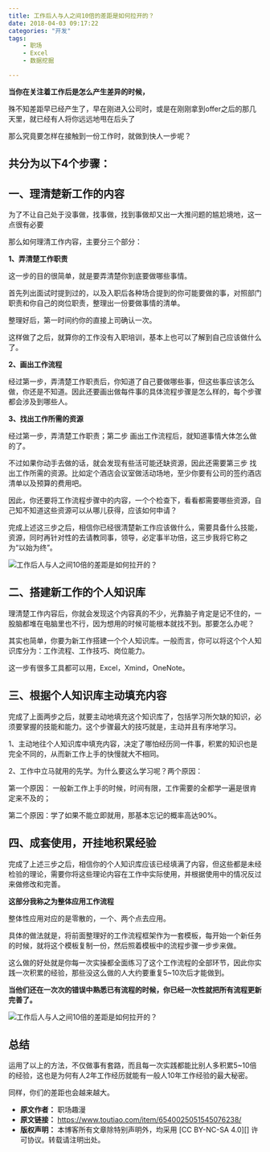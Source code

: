 ```yaml
---
title: 工作后人与人之间10倍的差距是如何拉开的？
date: 2018-04-03 09:17:22
categories: "开发"
tags:
	- 职场
	- Excel
	- 数据挖掘

---
```


**当你在关注着工作后是怎么产生差异的时候，**



殊不知差距早已经产生了，早在刚进入公司时，或是在刚刚拿到offer之后的那几天里，就已经有人将你远远地甩在后头了


那么究竟要怎样在接触到一份工作时，就做到快人一步呢？



## **共分为以下4个步骤：** ##


## **一、理清楚新工作的内容** ##

为了不让自己处于没事做，找事做，找到事做却又出一大推问题的尴尬境地，这一点很有必要


那么如何理清工作内容，主要分三个部分：


**1、弄清楚工作职责**


这一步的目的很简单，就是要弄清楚你到底要做哪些事情。


首先列出面试时提到过的，以及入职后各种场合提到的你可能要做的事，对照部门职责和你自己的岗位职责，整理出一份要做事情的清单。

整理好后，第一时间约你的直接上司确认一次。


这样做了之后，就算你的工作没有入职培训，基本上也可以了解到自己应该做什么了。


**2、画出工作流程**


经过第一步，弄清楚工作职责后，你知道了自己要做哪些事，但这些事应该怎么做，你还是不知道。因此还要画出做每件事的具体流程步骤是怎么样的，每个步骤都会涉及到哪些人。


**3、找出工作所需的资源**


经过第一步，弄清楚工作职责；第二步 画出工作流程后，就知道事情大体怎么做的了。

不过如果你动手去做的话，就会发现有些活可能还缺资源，因此还需要第三步 找出工作所需的资源。比如定个酒店会议室做活动场地，至少你要有公司的签约酒店清单以及预算的费用吧。


因此，你还要将工作流程步骤中的内容，一个个检查下，看看都需要哪些资源，自己知不知道这些资源可以从哪儿获得，应该如何申请？


完成上述这三步之后，相信你已经很清楚新工作应该做什么，需要具备什么技能，资源，同时再针对性的去请教同事，领导，必定事半功倍，这三步我将它称之为“以始为终”。



![工作后人与人之间10倍的差距是如何拉开的？][10]


## **二、搭建新工作的个人知识库** ##


理清楚工作内容后，你就会发现这个内容真的不少，光靠脑子肯定是记不住的，一股脑都堆在电脑里也不行，因为想用的时候可能根本就找不到。那要怎么办呢？


其实也简单，你要为新工作搭建一个个人知识库。一般而言，你可以将这个个人知识库分为：工作流程、工作技巧、岗位能力。


这一步有很多工具都可以用，Excel，Xmind，OneNote。


## 三、**根据个人知识库主动填充内容** ##


完成了上面两步之后，就要主动地填充这个知识库了，包括学习所欠缺的知识，必须要掌握的技能和能力。这个步骤最大的技巧就是，主动并且有序地学习。


1、主动地往个人知识库中填充内容，决定了哪怕经历同一件事，积累的知识也是完全不同的，从而新工作上手的快慢就大不相同。


2、工作中立马就用的先学。为什么要这么学习呢？两个原因：

第一个原因： 一般新工作上手的时候，时间有限，工作需要的全都学一遍是很肯定来不及的；

第二个原因：学了如果不能立即就用，那基本忘记的概率高达90%。



## **四、成套使用，开挂地积累经验** ##


完成了上述三步之后，相信你的个人知识库应该已经填满了内容，但这些都是未经检验的理论，需要你将这些理论内容在工作中实际使用，并根据使用中的情况反过来做修改和完善。


**这部分我称之为整体应用工作流程**


整体性应用对应的是零散的，一个、两个点去应用。


具体的做法就是，将前面整理好的工作流程框架作为一套模板，每开始一个新任务的时候，就将这个模板复制一份，然后照着模板中的流程步骤一步步来做。


这么做的好处就是你每一次实操都全面练习了这个工作流程的全部环节，因此你实践一次积累的经验，那些没这么做的人大约要重复5~10次后才能做到。


**当他们还在一次次的错误中熟悉已有流程的时候，你已经一次性就把所有流程更新完善了。**


![工作后人与人之间10倍的差距是如何拉开的？][10 1]

## **总结** ##


运用了以上的方法，不仅做事有套路，而且每一次实践都能比别人多积累5~10倍的经验，这也是为何有人2年工作经历就能有一般人10年工作经验的最大秘密。


同样，你们的差距也会越来越大。



[10]: static/resources/crawler/RYB3-A3QY-YV3E.jpg
[10 1]: static/resources/crawler/AZV2-UQUJ-2IIA.jpg
 *  **原文作者：** 职场趣漫
 *  **原文链接：** https://www.toutiao.com/item/6540025051545076238/
 *  **版权声明：** 本博客所有文章除特别声明外，均采用 [CC BY-NC-SA 4.0][] 许可协议。转载请注明出处。
